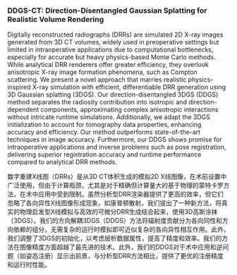 ### DDGS-CT: Direction-Disentangled Gaussian Splatting for Realistic Volume Rendering

Digitally reconstructed radiographs (DRRs) are simulated 2D X-ray images generated from 3D CT volumes, widely used in preoperative settings but limited in intraoperative applications due to computational bottlenecks, especially for accurate but heavy physics-based Monte Carlo methods. While analytical DRR renderers offer greater efficiency, they overlook anisotropic X-ray image formation phenomena, such as Compton scattering. We present a novel approach that marries realistic physics-inspired X-ray simulation with efficient, differentiable DRR generation using 3D Gaussian splatting (3DGS). Our direction-disentangled 3DGS (DDGS) method separates the radiosity contribution into isotropic and direction-dependent components, approximating complex anisotropic interactions without intricate runtime simulations. Additionally, we adapt the 3DGS initialization to account for tomography data properties, enhancing accuracy and efficiency. Our method outperforms state-of-the-art techniques in image accuracy. Furthermore, our DDGS shows promise for intraoperative applications and inverse problems such as pose registration, delivering superior registration accuracy and runtime performance compared to analytical DRR methods.

数字重建X线图（DRRs）是从3D CT体积生成的模拟2D X线图像，在术前设置中广泛使用，但由于计算瓶颈，尤其是对于精确但计算量大的基于物理的蒙特卡罗方法，在术中应用中受到限制。虽然分析型DRR渲染器提供了更高的效率，但它们忽略了各向异性X线图像形成现象，如康普顿散射。我们提出了一种新方法，将真实的物理启发型X线模拟与高效的可微分DRR生成结合起来，使用3D高斯涂抹（3DGS）。我们的方向解耦3DGS（DDGS）方法将辐射度贡献分为各向同性和方向依赖的组分，无需复杂的运行时模拟即可近似复杂的各向异性相互作用。此外，我们调整了3DGS的初始化，以考虑层析数据属性，提高了精度和效率。我们的方法在图像精度方面超越了最先进的技术。此外，我们的DDGS对于术中应用和逆问题（如姿态注册）显示出前景，与分析型DRR方法相比，提供了更优的注册精度和运行时性能。
